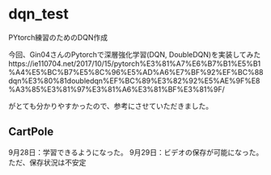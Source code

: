 # dqn_test
PYtorch練習のためのDQN作成

今回、Gin04さんのPytorchで深層強化学習(DQN, DoubleDQN)を実装してみたhttps://ie110704.net/2017/10/15/pytorch%E3%81%A7%E6%B7%B1%E5%B1%A4%E5%BC%B7%E5%8C%96%E5%AD%A6%E7%BF%92%EF%BC%88dqn%E3%80%81doubledqn%EF%BC%89%E3%82%92%E5%AE%9F%E8%A3%85%E3%81%97%E3%81%A6%E3%81%BF%E3%81%9F/

がとても分かりやすかったので、参考にさせていただきました。

## CartPole

9月28日：学習できるようになった。
9月29日：ビデオの保存が可能になった。ただ、保存状況は不安定
